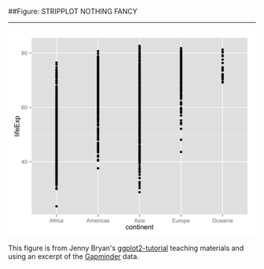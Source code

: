 ##Figure: STRIPPLOT NOTHING FANCY
***
![`0020_stripplot-nothing-fancy`](0020_stripplot-nothing-fancy.png)

This figure is from Jenny Bryan's [ggplot2-tutorial](https://github.com/jennybc/ggplot2-tutorial) teaching materials and using an excerpt of the [Gapminder](https://github.com/jennybc/gapminder) data.
